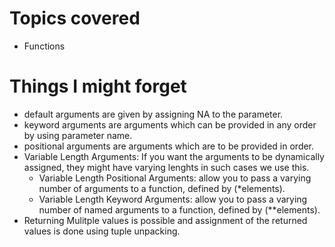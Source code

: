 # Topics covered 
- Functions

# Things I might forget
- default arguments are given by assigning NA to the parameter.
- keyword arguments are arguments which can be provided in any order by using parameter name.
- positional arguments are arguments which are to be provided in order.
- Variable Length Arguments: If you want the arguments to be dynamically assigned, they might have varying lenghts in such cases we use this.
    - Variable Length Positional Arguments: allow you to pass a varying number of arguments to a function, defined by (*elements).
    - Variable Length Keyword Arguments: allow you to pass a varying number of named arguments to a function, defined by (**elements).
- Returning Mulitple values is possible and assignment of the returned values is done using tuple unpacking.
